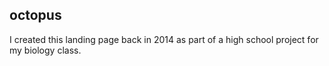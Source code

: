 ## octopus

I created this landing page back in 2014 as part of a high school project for my biology class.
